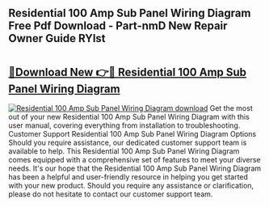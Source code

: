 ## Residential 100 Amp Sub Panel Wiring Diagram Free Pdf Download - Part-nmD New Repair Owner Guide RYlst

# <h2><a href="http://dfmcs9c.blite.top/?on=Residential+100+Amp+Sub+Panel+Wiring+Diagram">🔗Download New 👉🔴 Residential 100 Amp Sub Panel Wiring Diagram</a></h2>

[![Residential 100 Amp Sub Panel Wiring Diagram download](https://i.imgur.com/lujVjoI.png)](http://dfmcs9c.blite.top/?on=Residential+100+Amp+Sub+Panel+Wiring+Diagram)
Get the most out of your new Residential 100 Amp Sub Panel Wiring Diagram with this user manual, covering everything from installation to troubleshooting. Customer Support Residential 100 Amp Sub Panel Wiring Diagram Options Should you require assistance, our dedicated customer support team is available to help. This Residential 100 Amp Sub Panel Wiring Diagram comes equipped with a comprehensive set of features to meet your diverse needs. It's our hope that the Residential 100 Amp Sub Panel Wiring Diagram has been a helpful and user-friendly resource in helping you get started with your new product. Should you require any assistance or clarification, please do not hesitate to contact our customer support team.
